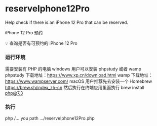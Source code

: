 # reserveIphone12Pro

 Help check if there is an iPhone 12 Pro that can be reserved.
 
 iPhone 12 Pro 预约

💡 查询是否有可预约的 iPhone 12 Pro

### 运行环境
 需要安装有 PHP 的电脑
 windows 用户可以安装 phpstudy 或者 wamp
 phpstudy 下载地址：https://www.xp.cn/download.html
 wamp 下载地址：https://www.wampserver.com/
 macOS 用户推荐先去安装一个 Homebrew https://brew.sh/index_zh-cn
 然后执行在终端应用里面执行 brew install php@7.3
### 执行
php /... you path .../reserveIphone12Pro.php
